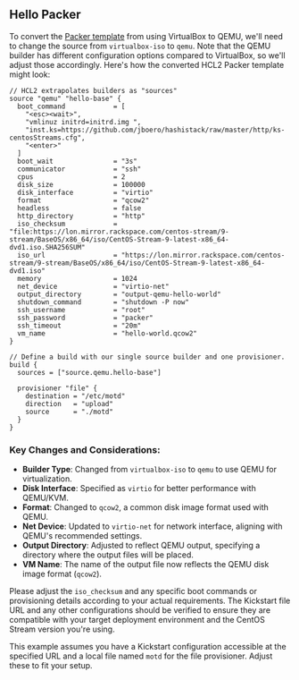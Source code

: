 ## Hello Packer

To convert the [Packer template](https://github.com/PacktPublishing/HashiCorp-Packer-in-Production/blob/main/Chapter02/hello.pkr.hcl) from using VirtualBox to QEMU, we'll need to change the source from `virtualbox-iso` to `qemu`. Note that the QEMU builder has different configuration options compared to VirtualBox, so we'll adjust those accordingly. Here's how the converted HCL2 Packer template might look:

```hcl
// HCL2 extrapolates builders as "sources"
source "qemu" "hello-base" {
  boot_command            = [
    "<esc><wait>", 
    "vmlinuz initrd=initrd.img ", 
    "inst.ks=https://github.com/jboero/hashistack/raw/master/http/ks-centosStreams.cfg", 
    "<enter>"
  ]
  boot_wait               = "3s"
  communicator            = "ssh"
  cpus                    = 2
  disk_size               = 100000
  disk_interface          = "virtio"
  format                  = "qcow2"
  headless                = false
  http_directory          = "http"
  iso_checksum            = "file:https://lon.mirror.rackspace.com/centos-stream/9-stream/BaseOS/x86_64/iso/CentOS-Stream-9-latest-x86_64-dvd1.iso.SHA256SUM"
  iso_url                 = "https://lon.mirror.rackspace.com/centos-stream/9-stream/BaseOS/x86_64/iso/CentOS-Stream-9-latest-x86_64-dvd1.iso"
  memory                  = 1024
  net_device              = "virtio-net"
  output_directory        = "output-qemu-hello-world"
  shutdown_command        = "shutdown -P now"
  ssh_username            = "root"
  ssh_password            = "packer"
  ssh_timeout             = "20m"
  vm_name                 = "hello-world.qcow2"
}

// Define a build with our single source builder and one provisioner.
build {
  sources = ["source.qemu.hello-base"]

  provisioner "file" {
    destination = "/etc/motd"
    direction   = "upload"
    source      = "./motd"
  }
}
```

### Key Changes and Considerations:

- **Builder Type**: Changed from `virtualbox-iso` to `qemu` to use QEMU for virtualization.
- **Disk Interface**: Specified as `virtio` for better performance with QEMU/KVM.
- **Format**: Changed to `qcow2`, a common disk image format used with QEMU.
- **Net Device**: Updated to `virtio-net` for network interface, aligning with QEMU's recommended settings.
- **Output Directory**: Adjusted to reflect QEMU output, specifying a directory where the output files will be placed.
- **VM Name**: The name of the output file now reflects the QEMU disk image format (`qcow2`).

Please adjust the `iso_checksum` and any specific boot commands or provisioning details according to your actual requirements. The Kickstart file URL and any other configurations should be verified to ensure they are compatible with your target deployment environment and the CentOS Stream version you're using.

This example assumes you have a Kickstart configuration accessible at the specified URL and a local file named `motd` for the file provisioner. Adjust these to fit your setup.
